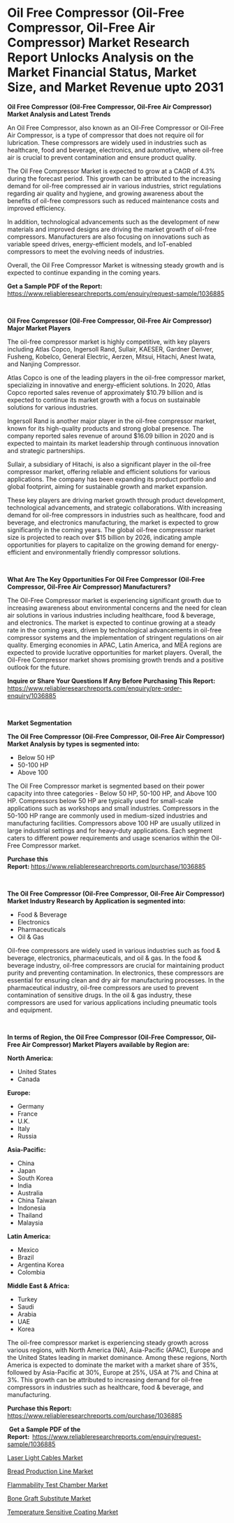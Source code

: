 <p><h1>Oil Free Compressor (Oil-Free Compressor, Oil-Free Air Compressor) Market Research Report Unlocks Analysis on the Market Financial Status, Market Size, and Market Revenue upto 2031</h1></p><p><strong>Oil Free Compressor (Oil-Free Compressor, Oil-Free Air Compressor) Market Analysis and Latest Trends</strong></p>
<p><p>An Oil Free Compressor, also known as an Oil-Free Compressor or Oil-Free Air Compressor, is a type of compressor that does not require oil for lubrication. These compressors are widely used in industries such as healthcare, food and beverage, electronics, and automotive, where oil-free air is crucial to prevent contamination and ensure product quality.</p><p>The Oil Free Compressor Market is expected to grow at a CAGR of 4.3% during the forecast period. This growth can be attributed to the increasing demand for oil-free compressed air in various industries, strict regulations regarding air quality and hygiene, and growing awareness about the benefits of oil-free compressors such as reduced maintenance costs and improved efficiency.</p><p>In addition, technological advancements such as the development of new materials and improved designs are driving the market growth of oil-free compressors. Manufacturers are also focusing on innovations such as variable speed drives, energy-efficient models, and IoT-enabled compressors to meet the evolving needs of industries.</p><p>Overall, the Oil Free Compressor Market is witnessing steady growth and is expected to continue expanding in the coming years.</p></p>
<p><strong>Get a Sample PDF of the Report:&nbsp;</strong> <a href="https://www.reliableresearchreports.com/enquiry/request-sample/1036885">https://www.reliableresearchreports.com/enquiry/request-sample/1036885</a></p>
<p>&nbsp;</p>
<p><strong>Oil Free Compressor (Oil-Free Compressor, Oil-Free Air Compressor) Major Market Players</strong></p>
<p><p>The oil-free compressor market is highly competitive, with key players including Atlas Copco, Ingersoll Rand, Sullair, KAESER, Gardner Denver, Fusheng, Kobelco, General Electric, Aerzen, Mitsui, Hitachi, Anest Iwata, and Nanjing Compressor. </p><p>Atlas Copco is one of the leading players in the oil-free compressor market, specializing in innovative and energy-efficient solutions. In 2020, Atlas Copco reported sales revenue of approximately $10.79 billion and is expected to continue its market growth with a focus on sustainable solutions for various industries.</p><p>Ingersoll Rand is another major player in the oil-free compressor market, known for its high-quality products and strong global presence. The company reported sales revenue of around $16.09 billion in 2020 and is expected to maintain its market leadership through continuous innovation and strategic partnerships.</p><p>Sullair, a subsidiary of Hitachi, is also a significant player in the oil-free compressor market, offering reliable and efficient solutions for various applications. The company has been expanding its product portfolio and global footprint, aiming for sustainable growth and market expansion.</p><p>These key players are driving market growth through product development, technological advancements, and strategic collaborations. With increasing demand for oil-free compressors in industries such as healthcare, food and beverage, and electronics manufacturing, the market is expected to grow significantly in the coming years. The global oil-free compressor market size is projected to reach over $15 billion by 2026, indicating ample opportunities for players to capitalize on the growing demand for energy-efficient and environmentally friendly compressor solutions.</p></p>
<p>&nbsp;</p>
<p><strong>What Are The Key Opportunities For Oil Free Compressor (Oil-Free Compressor, Oil-Free Air Compressor) Manufacturers?</strong></p>
<p><p>The Oil-Free Compressor market is experiencing significant growth due to increasing awareness about environmental concerns and the need for clean air solutions in various industries including healthcare, food & beverage, and electronics. The market is expected to continue growing at a steady rate in the coming years, driven by technological advancements in oil-free compressor systems and the implementation of stringent regulations on air quality. Emerging economies in APAC, Latin America, and MEA regions are expected to provide lucrative opportunities for market players. Overall, the Oil-Free Compressor market shows promising growth trends and a positive outlook for the future.</p></p>
<p><strong>Inquire or Share Your Questions If Any Before Purchasing This Report:</strong> <a href="https://www.reliableresearchreports.com/enquiry/pre-order-enquiry/1036885">https://www.reliableresearchreports.com/enquiry/pre-order-enquiry/1036885</a></p>
<p>&nbsp;</p>
<p><strong>Market Segmentation</strong></p>
<p><strong>The Oil Free Compressor (Oil-Free Compressor, Oil-Free Air Compressor) Market Analysis by types is segmented into:</strong></p>
<p><ul><li>Below 50 HP</li><li>50-100 HP</li><li>Above 100</li></ul></p>
<p><p>The Oil Free Compressor market is segmented based on their power capacity into three categories - Below 50 HP, 50-100 HP, and Above 100 HP. Compressors below 50 HP are typically used for small-scale applications such as workshops and small industries. Compressors in the 50-100 HP range are commonly used in medium-sized industries and manufacturing facilities. Compressors above 100 HP are usually utilized in large industrial settings and for heavy-duty applications. Each segment caters to different power requirements and usage scenarios within the Oil-Free Compressor market.</p></p>
<p><strong>Purchase this Report:&nbsp;</strong><a href="https://www.reliableresearchreports.com/purchase/1036885">https://www.reliableresearchreports.com/purchase/1036885</a></p>
<p>&nbsp;</p>
<p><strong>The Oil Free Compressor (Oil-Free Compressor, Oil-Free Air Compressor) Market Industry Research by Application is segmented into:</strong></p>
<p><ul><li>Food & Beverage</li><li>Electronics</li><li>Pharmaceuticals</li><li>Oil & Gas</li></ul></p>
<p><p>Oil-free compressors are widely used in various industries such as food & beverage, electronics, pharmaceuticals, and oil & gas. In the food & beverage industry, oil-free compressors are crucial for maintaining product purity and preventing contamination. In electronics, these compressors are essential for ensuring clean and dry air for manufacturing processes. In the pharmaceutical industry, oil-free compressors are used to prevent contamination of sensitive drugs. In the oil & gas industry, these compressors are used for various applications including pneumatic tools and equipment.</p></p>
<p>&nbsp;</p>
<p><strong>In terms of Region, the Oil Free Compressor (Oil-Free Compressor, Oil-Free Air Compressor) Market Players available by Region are:</strong></p>
<p>
    <p> <strong> North America: </strong>
        <ul>
            <li>United States</li>
            <li>Canada</li>
        </ul>
        </p> 
    <p> <strong> Europe: </strong>
        <ul>
            <li>Germany</li>
            <li>France</li>
            <li>U.K.</li>
            <li>Italy</li>
            <li>Russia</li>
        </ul>
        </p> 
    <p> <strong> Asia-Pacific: </strong>
        <ul>
            <li>China</li>
            <li>Japan</li>
            <li>South Korea</li>
            <li>India</li>
            <li>Australia</li>
            <li>China Taiwan</li>
            <li>Indonesia</li>
            <li>Thailand</li>
            <li>Malaysia</li>
        </ul>
        </p> 
    <p> <strong> Latin America: </strong>
        <ul>
            <li>Mexico</li>
            <li>Brazil</li>
            <li>Argentina Korea</li>
            <li>Colombia</li>
        </ul>
        </p> 
    <p> <strong> Middle East & Africa: </strong>
        <ul>
            <li>Turkey</li>
            <li>Saudi</li>
            <li>Arabia</li>
            <li>UAE</li>
            <li>Korea</li>
        </ul>
    </p>
    </p>
<p><p>The oil-free compressor market is experiencing steady growth across various regions, with North America (NA), Asia-Pacific (APAC), Europe and the United States leading in market dominance. Among these regions, North America is expected to dominate the market with a market share of 35%, followed by Asia-Pacific at 30%, Europe at 25%, USA at 7% and China at 3%. This growth can be attributed to increasing demand for oil-free compressors in industries such as healthcare, food & beverage, and manufacturing.</p></p>
<p><strong>Purchase this Report: </strong><a href="https://www.reliableresearchreports.com/purchase/1036885">https://www.reliableresearchreports.com/purchase/1036885</a></p>
<p>&nbsp;<strong>Get a Sample PDF of the Report:&nbsp;&nbsp;</strong><a href="https://www.reliableresearchreports.com/enquiry/request-sample/1036885">https://www.reliableresearchreports.com/enquiry/request-sample/1036885</a></p>
<p><strong></strong></p>
<p><p><a href="https://medium.com/@mildredlawson1937/laser-light-cables-market-trends-and-market-analysis-forecasted-for-period-2024-2031-bd10e6f933c2">Laser Light Cables Market</a></p><p><a href="https://medium.com/@mildredlawson1937/bread-production-line-market-trends-forecast-and-competitive-analysis-to-2031-b6f91059118c">Bread Production Line Market</a></p><p><a href="https://medium.com/@shirleysullivan73/flammability-test-chamber-market-the-key-to-successful-business-strategy-forecast-till-2031-00e08348c86b">Flammability Test Chamber Market</a></p><p><a href="https://github.com/PeterParrish5/Market-Research-Report-List-3/blob/main/bone-graft-substitute-market.md">Bone Graft Substitute Market</a></p><p><a href="https://github.com/Whitneyboyettebo9kiw7yr13/Market-Research-Report-List-1/blob/main/temperature-sensitive-coating-market.md">Temperature Sensitive Coating Market</a></p></p>